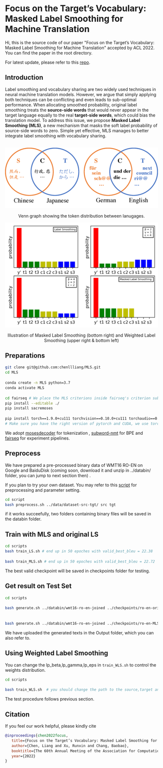 # Focus on the Target’s Vocabulary: Masked Label Smoothing for Machine Translation
Hi, this is the source code of our paper "Focus on the Target’s Vocabulary: Masked Label Smoothing for Machine Translation" accepted by ACL 2022. You can find the paper in the root directory.

For latest update, please refer to this [repo](https://github.com/chenllliang/MLS).

## Introduction


Label smoothing and vocabulary sharing are two widely used techniques in neural machine translation models. However, we argue that simply applying both techniques can be conflicting and even leads to sub-optimal performance. When allocating smoothed probability, original label smoothing treats the **source-side words** that would never appear in the target language equally to the real **target-side words**, which could bias the translation model. To address this issue, we propose **Masked Label Smoothing (MLS)**, a new mechanism that masks the soft label probability of source-side words to zero. Simple yet effective, MLS manages to better integrate label smoothing with vocabulary sharing. 


<br>

<div align=center>
<img width="600" src="./venn.png"/>
  
 Venn graph showing the token distribution between lanugages.
</div>




<div align=center>
<img width="600" src="./bars.png"/>
  
  Illustration of Masked Label Smoothing (bottom right) and Weighted Label Smoothing (upper right & bottom left)

</div>




## Preparations

```bash
git clone git@github.com:chenllliang/MLS.git
cd MLS

conda create -n MLS python=3.7
conda activate MLS

cd fairseq # We place the MLS criterions inside fairseq's criterion sub-folder, you can find them there.
pip install --editable ./
pip install sacremoses

pip install torch==1.9.0+cu111 torchvision==0.10.0+cu111 torchaudio==0.9.0 -f https://download.pytorch.org/whl/torch_stable.html
# Make sure you have the right version of pytorch and CUDA, we use torch 1.9.0+cu111
```

We adopt [mosesdecoder](https://github.com/moses-smt/mosesdecoder) for tokenization , [subword-nmt](https://github.com/rsennrich/subword-nmt) for BPE and [fairseq](https://github.com/pytorch/fairseq) for experiment pipelines.


## Preprocess

We have prepared a pre-processed binary data of WMT16 RO-EN on Google and BaiduDisk (coming soon, download it and unzip in ../databin/ folder, you can jump to next section then) .


If you plan to try your own dataset. You may refer to this [script](https://github.com/chenllliang/MLS/blob/main/scripts/preprocess.sh) for preprocessing and parameter setting.

```bash
cd script
bash preprocess.sh ../data/dataset-src-tgt/ src tgt
```

if it works succeefully, two folders containing binary files will be saved in the databin folder.



## Train with MLS and original LS 


```bash
cd scripts
bash train_LS.sh # end up in 50 epoches with valid_best_bleu = 22.38

bash train_MLS.sh # end up in 50 epoches with valid_best_bleu = 22.72
```

The best valid checkpoint will be saved in checkpoints folder for testing.


## Get result on Test Set 

```bash
cd scripts

bash generate.sh ../databin/wmt16-ro-en-joined ../checkpoints/ro-en-ori-0.1 ../Output/ro-en-ori-ls.out # should get BLEU4 = 22.54


bash generate.sh ../databin/wmt16-ro-en-joined ../checkpoints/ro-en-MLS-0.1 ../Output/ro-en-MLS-ls.out # should get BLEU4 = 22.89
```
We have uploaded the generated texts in the Output folder, which you can also refer to.

## Using Weighted Label Smoothing

You can change the lp_beta,lp_gamma,lp_eps in `train_WLS.sh` to control the weights distribution.

```bash
cd scripts

bash train_WLS.sh  # you should change the path to the source,target and joined vocabulary individually

```

The test procedure follows previous section.

## Citation
If you feel our work helpful, please kindly cite

```bib
@inproceedings{chen2022focus,
   title={Focus on the Target’s Vocabulary: Masked Label Smoothing for Machine Translation},
   author={Chen, Liang and Xu, Runxin and Chang, Baobao},
   booktitle={The 60th Annual Meeting of the Association for Computational Linguistics},
   year={2022}
}
```

